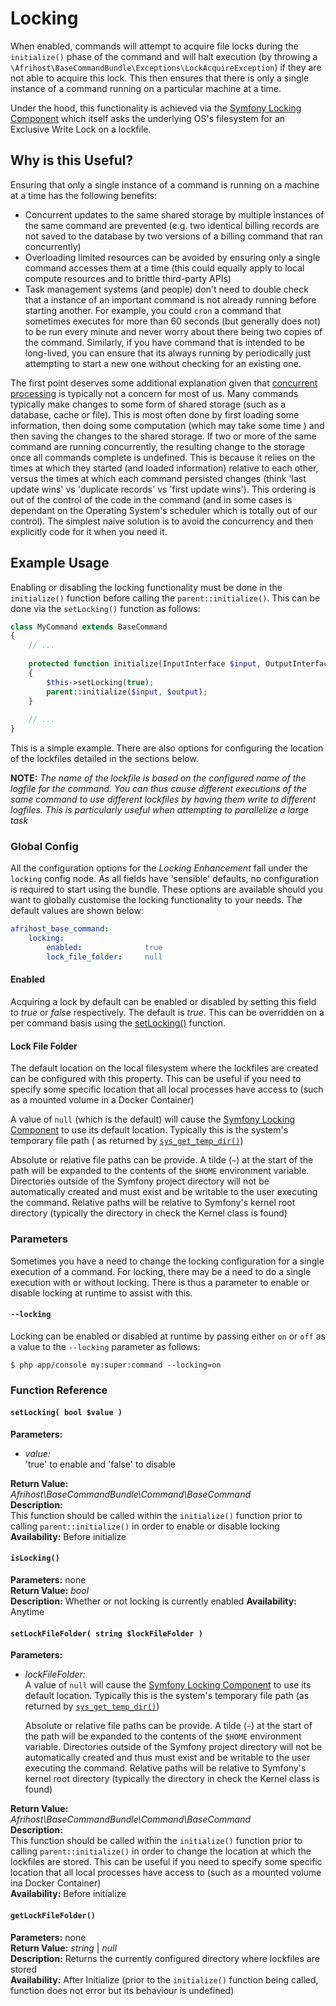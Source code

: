 # Locking 
When enabled, commands will attempt to acquire file locks during the `initialize()` phase of the command and will halt 
execution (by throwing a `\Afrihost\BaseCommandBundle\Exceptions\LockAcquireException`) if they are not able to acquire 
this lock. This then ensures that there is only a single instance of a command running on a particular machine at a time.

Under the hood, this functionality is achieved via the [Symfony Locking Component](https://symfony.com/doc/3.4/components/lock.html)
which itself asks the underlying OS's filesystem for an Exclusive Write Lock on a lockfile.

## Why is this Useful?
Ensuring that only a single instance of a command is running on a machine at a time has the following benefits:

 - Concurrent updates to the same shared storage by multiple instances of the same command are prevented (e.g. two identical 
 billing records are not saved to the database by two versions of a billing command that ran concurrently)
 - Overloading limited resources can be avoided by ensuring only a single command accesses them at a time (this could equally apply
 to local compute resources and to brittle third-party APIs)
 - Task management systems (and people) don't need to double check that a instance of an important command is not already running
 before starting another. For example, you could `cron` a command that sometimes executes for more than 60 seconds (but generally does not) 
 to be run every minute and never worry about there being two copies of the command. Similarly, if you have command that is 
 intended to be long-lived, you can ensure that its always running  by periodically just attempting to start a new one without 
 checking for an existing one.

The first point deserves some additional explanation given that [concurrent processing](https://en.wikipedia.org/wiki/Concurrent_computing)
is typically not a concern for most of us. Many commands typically make changes to some form of shared storage (such as a database, 
cache or file). This is most often done by first loading some information, then doing some computation (which may take some time )
and then saving the changes to the shared storage. If two or more of the same command are running concurrently, the resulting 
change to the storage once all commands complete is undefined. This is because it relies on the times at which they started 
(and loaded information) relative to each other, versus the times at which each command persisted changes (think 'last update wins'
 vs 'duplicate records' vs 'first update wins'). This ordering is out of the control of the code in the command (and in some
 cases is dependant on the Operating System's scheduler which is totally out of our control). The simplest naive solution
 is to avoid the concurrency and then explicitly code for it when you need it.  
 
## Example Usage 
Enabling or disabling the locking functionality must be done in the `initialize()` function before calling the `parent::initialize()`.
This can be done via the `setLocking()` function as follows:

```php
class MyCommand extends BaseCommand 
{
    // ... 
    
    protected function initialize(InputInterface $input, OutputInterface $output)
    {
        $this->setLocking(true);
        parent::initialize($input, $output);
    }
    
    // ...
}
```

This is a simple example. There are also options for configuring the location of the lockfiles detailed in the sections below.

**NOTE:** *The name of the lockfile is based on the configured name of the logfile for the command. You can thus cause different
executions of the same command to use different lockfiles by having them write to different logfiles. This is particularly 
useful when attempting to parallelize a large task*

### Global Config 
All the configuration options for the *Locking Enhancement* fall under the `locking` config node. As all fields 
have 'sensible' defaults, no configuration is required to start using the bundle. These options are available should you 
want to globally customise the locking functionality to your needs. The default values are shown below: 

```yaml
afrihost_base_command:
    locking:
        enabled:              true
        lock_file_folder:     null
```

#### Enabled
Acquiring a lock by default can be enabled or disabled by setting this field to *true* or *false* respectively. The default is *true*. 
This can be overridden on a per command basis using the [setLocking()](#`setlocking(-bool-$value-)`) function. 

#### Lock File Folder
The default location on the local filesystem where the lockfiles are created can be configured with this property. This can
be useful if you need to specify some specific location that all local processes have access to (such as a mounted volume in
a Docker Container)

A value of `null` (which is the default) will cause the [Symfony Locking Component](https://symfony.com/doc/3.4/components/lock.html) 
to use its default location. Typically this is the system's temporary file path ( as returned by [`sys_get_temp_dir()`](https://www.php.net/manual/en/function.sys-get-temp-dir.php))

Absolute or relative file paths can be provide. A tilde (`~`) at the start of the path will be expanded to the contents of 
the `$HOME` environment variable. Directories outside of the Symfony project directory will not be automatically created and 
must exist and be writable to the user executing the command. Relative paths will be relative to Symfony's kernel root 
directory (typically the directory in check the Kernel class is found)

### Parameters 
Sometimes you have a need to change the locking configuration for a single execution of a command. For locking, there may
be a need to do a single execution with or without locking. There is thus a parameter to enable or disable locking
at runtime to assist with this. 

#### `--locking` 
Locking can be enabled or disabled at runtime by passing either `on` or `off` as a value to the `--locking` parameter as 
follows:

```SHELL 
$ php app/console my:super:command --locking=on 
``` 


### Function Reference 
#### `setLocking( bool $value )` 
**Parameters:** 
- *value:*  
'true' to enable and 'false' to disable

**Return Value:**  
*Afrihost\BaseCommandBundle\Command\BaseCommand*    
**Description:**  
This function should be called within the `initialize()` function prior to calling `parent::initialize()` in order to 
enable or disable locking  
**Availability:** Before initialize

#### `isLocking()` 
**Parameters:** none  
**Return Value:**  *bool*  
**Description:** 
Whether or not locking is currently enabled
**Availability:** Anytime

#### `setLockFileFolder( string $lockFileFolder )` 
**Parameters:** 
- *lockFileFolder:*  
    A value of `null` will cause the [Symfony Locking Component](https://symfony.com/doc/3.4/components/lock.html) 
    to use its default location. Typically this is the system's temporary file path (as returned by [`sys_get_temp_dir()`](https://www.php.net/manual/en/function.sys-get-temp-dir.php))

    Absolute or relative file paths can be provide. A tilde (`~`) at the start of the path will be expanded to the contents of 
    the `$HOME` environment variable. Directories outside of the Symfony project directory will not be automatically created and 
    thus must exist and be writable to the user executing the command. Relative paths will be relative to Symfony's kernel root 
    directory (typically the directory in check the Kernel class is found)

**Return Value:**  
*Afrihost\BaseCommandBundle\Command\BaseCommand*    
**Description:**  
This function should be called within the `initialize()` function prior to calling `parent::initialize()` in order to 
change the location at which the lockfiles are stored. This can be useful if you need to specify some specific location 
that all local processes have access to (such as a mounted volume ina Docker Container)  
**Availability:** Before initialize


#### `getLockFileFolder()` 
**Parameters:** none  
**Return Value:**  *string* | *null*   
**Description:** 
Returns the currently configured directory where lockfiles are stored  
**Availability:** After Initialize (prior to the `initialize()` function being called, function does not error but its behaviour is undefined)
